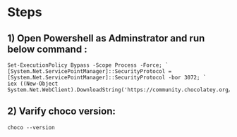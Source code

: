# Steps
## 1) Open Powershell as Adminstrator and run below command :
```
Set-ExecutionPolicy Bypass -Scope Process -Force; `
[System.Net.ServicePointManager]::SecurityProtocol = [System.Net.ServicePointManager]::SecurityProtocol -bor 3072; `
iex ((New-Object System.Net.WebClient).DownloadString('https://community.chocolatey.org/install.ps1'))
```

## 2) Varify choco version:
```
choco --version
```
